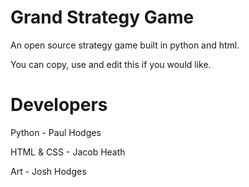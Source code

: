 # Grand Strategy Game


An open source strategy game built in python and html.

You can copy, use and edit this if you would like.

# Developers

Python - Paul Hodges

HTML & CSS - Jacob Heath

Art - Josh Hodges 
